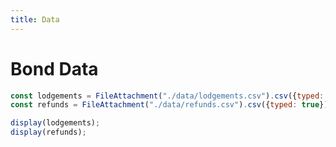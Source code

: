 ```yaml
---
title: Data
---
```

# Bond Data

```js
const lodgements = FileAttachment("./data/lodgements.csv").csv({typed: true});
const refunds = FileAttachment("./data/refunds.csv").csv({typed: true});
```

```js
display(lodgements);
display(refunds);
```
